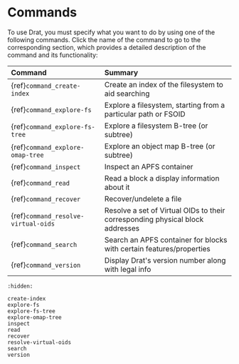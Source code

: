 # Commands

To use Drat, you must specify what you want to do by using one of the following
commands. Click the name of the command to go to the corresponding section,
which provides a detailed description of the command and its functionality:

| Command                               | Summary |
| :--                                   | :--     |
| {ref}`command_create-index`           | Create an index of the filesystem to aid searching |
| {ref}`command_explore-fs`             | Explore a filesystem, starting from a particular path or FSOID |
| {ref}`command_explore-fs-tree`        | Explore a filesystem B-tree (or subtree) |
| {ref}`command_explore-omap-tree`      | Explore an object map B-tree (or subtree) |
| {ref}`command_inspect`                | Inspect an APFS container |
| {ref}`command_read`                   | Read a block a display information about it |
| {ref}`command_recover`                | Recover/undelete a file |
| {ref}`command_resolve-virtual-oids`   | Resolve a set of Virtual OIDs to their corresponding physical block addresses |
| {ref}`command_search`                 | Search an APFS container for blocks with certain features/properties |
| {ref}`command_version`                | Display Drat's version number along with legal info |

```{toctree}
:hidden:

create-index
explore-fs
explore-fs-tree
explore-omap-tree
inspect
read
recover
resolve-virtual-oids
search
version
```
